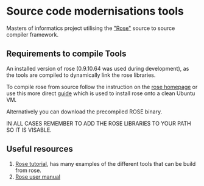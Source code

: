 # Source code modernisations tools
Masters of informatics project utilising the ["Rose"](http://rosecompiler.org/) source to source compiler framework.

## Requirements to compile Tools
An installed version of rose (0.9.10.64 was used during development), as the tools are compiled to dynamically link the rose libraries.

To compile rose from source follow the instruction on the [rose homepage](http://rosecompiler.org/ROSE_HTML_Reference/group__installation.html) or use this more direct [guide](https://github.com/rose-compiler/rose-develop/blob/master/scripts/2017-03-ROSE-Unbuntu-16.04-VM-setup.sh) which is used to install rose onto a clean Ubuntu VM.

Alternatively you can download the precompiled ROSE binary.

IN ALL CASES REMEMBER TO ADD THE ROSE LIBRARIES TO YOUR PATH SO IT IS VISABLE.

## Useful resources
1. [Rose tutorial](rosecompiler.org/ROSE_Tutorial/ROSE-Tutorial.pdf), has many examples of the different tools that can be build from rose.
2. [Rose user manual](www.rosecompiler.org/ROSE_UserManual/ROSE-UserManual.pdf) 
